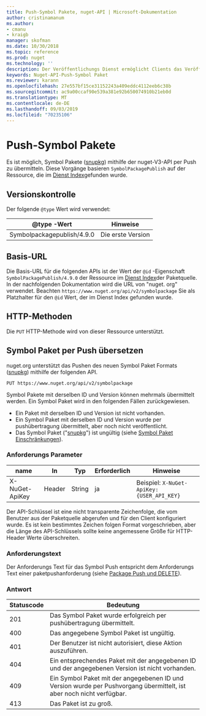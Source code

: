 ```yaml
---
title: Push-Symbol Pakete, nuget-API | Microsoft-Dokumentation
author: cristinamanum
ms.author:
- cmanu
- kraigb
manager: skofman
ms.date: 10/30/2018
ms.topic: reference
ms.prod: nuget
ms.technology: ''
description: Der Veröffentlichungs Dienst ermöglicht Clients das Veröffentlichen neuer Symbol Pakete.
keywords: Nuget-API-Push-Symbol Paket
ms.reviewer: karann
ms.openlocfilehash: 27e557bf15ce31152243a409eddc4112eeb6c38b
ms.sourcegitcommit: ac9a00ccaf90e539a381e92b650074910b21eb0d
ms.translationtype: MT
ms.contentlocale: de-DE
ms.lasthandoff: 09/03/2019
ms.locfileid: "70235106"
---
```

# <a name="push-symbol-packages"></a>Push-Symbol Pakete

Es ist möglich, Symbol Pakete ([snupkg](../create-packages/Symbol-Packages-snupkg.md)) mithilfe der nuget-V3-API per Push zu übermitteln.
Diese Vorgänge basieren `SymbolPackagePublish` auf der Ressource, die im [Dienst Index](service-index.md)gefunden wurde.

## <a name="versioning"></a>Versionskontrolle

Der folgende `@type` Wert wird verwendet:

@type -Wert                 | Hinweise
--------------------        | -----
Symbolpackagepublish/4.9.0  | Die erste Version

## <a name="base-url"></a>Basis-URL

Die Basis-URL für die folgenden APIs ist der Wert der `@id` -Eigenschaft `SymbolPackagePublish/4.9.0` der Ressource im [Dienst Index](service-index.md)der Paketquelle. In der nachfolgenden Dokumentation wird die URL von "nuget. org" verwendet. Beachten `https://www.nuget.org/api/v2/symbolpackage` Sie als Platzhalter für den `@id` Wert, der im Dienst Index gefunden wurde.

## <a name="http-methods"></a>HTTP-Methoden

Die `PUT` HTTP-Methode wird von dieser Ressource unterstützt. 

## <a name="push-a-symbol-package"></a>Symbol Paket per Push übersetzen

nuget.org unterstützt das Pushen des neuen Symbol Paket Formats ([snupkg](../create-packages/Symbol-Packages-snupkg.md)) mithilfe der folgenden API. 

    PUT https://www.nuget.org/api/v2/symbolpackage

Symbol Pakete mit derselben ID und Version können mehrmals übermittelt werden. Ein Symbol Paket wird in den folgenden Fällen zurückgewiesen.
- Ein Paket mit derselben ID und Version ist nicht vorhanden.
- Ein Symbol Paket mit derselben ID und Version wurde per pushübertragung übermittelt, aber noch nicht veröffentlicht.
- Das Symbol Paket ("[snupkg](../create-packages/Symbol-Packages-snupkg.md)") ist ungültig (siehe [Symbol Paket Einschränkungen](../create-packages/Symbol-Packages-snupkg.md)).

### <a name="request-parameters"></a>Anforderungs Parameter

name           | In     | Typ   | Erforderlich | Hinweise
-------------- | ------ | ------ | -------- | -----
X-NuGet-ApiKey | Header | String | ja      | Beispiel: `X-NuGet-ApiKey: {USER_API_KEY}`

Der API-Schlüssel ist eine nicht transparente Zeichenfolge, die vom Benutzer aus der Paketquelle abgerufen und für den Client konfiguriert wurde. Es ist kein bestimmtes Zeichen folgen Format vorgeschrieben, aber die Länge des API-Schlüssels sollte keine angemessene Größe für HTTP-Header Werte überschreiten.

### <a name="request-body"></a>Anforderungstext

Der Anforderungs Text für das Symbol Push entspricht dem Anforderungs Text einer paketpushanforderung (siehe [Package Push und DELETE](package-publish-resource.md)). 

### <a name="response"></a>Antwort

Statuscode | Bedeutung
----------- | -------
201         | Das Symbol Paket wurde erfolgreich per pushübertragung übermittelt.
400         | Das angegebene Symbol Paket ist ungültig.
401         | Der Benutzer ist nicht autorisiert, diese Aktion auszuführen.
404         | Ein entsprechendes Paket mit der angegebenen ID und der angegebenen Version ist nicht vorhanden.
409         | Ein Symbol Paket mit der angegebenen ID und Version wurde per Pushvorgang übermittelt, ist aber noch nicht verfügbar.
413         | Das Paket ist zu groß.

